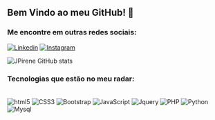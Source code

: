 ## Bem Vindo ao meu GitHub! 👋

### Me encontre em outras redes sociais: 
[![Linkedin](https://img.shields.io/badge/LinkedIn-0077B5?style=for-the-badge&logo=linkedin&logoColor=white)](https://www.linkedin.com/in/jonataspirene/) 
[![Instagram](https://img.shields.io/badge/Instagram-E4405F?style=for-the-badge&logo=instagram&logoColor=white)](https://www.instagram.com/jonataspirene/)

![JPirene GitHub stats](https://github-readme-stats.vercel.app/api?username=jpirene&show_icons=true&theme=dark)

### Tecnologias que estão no meu radar: 

<div style="display: inlene_block">
<br />
<img align="center" alt="html5" src="https://img.shields.io/badge/HTML5-E34F26?style=for-the-badge&logo=html5&logoColor=white"/>
<img align="center" alt="CSS3" src="https://img.shields.io/badge/CSS3-1572B6?style=for-the-badge&logo=css3&logoColor=white"/>
<img align="center" alt="Bootstrap" src="https://img.shields.io/badge/Bootstrap-563D7C?style=for-the-badge&logo=bootstrap&logoColor=white"/>
<img align="center" alt="JavaScript" src="https://img.shields.io/badge/JavaScript-F7DF1E?style=for-the-badge&logo=javascript&logoColor=black"/>
<img align="center" alt="Jquery" src="https://img.shields.io/badge/jQuery-0769AD?style=for-the-badge&logo=jquery&logoColor=white"/>
<img align="center" alt="PHP" src="https://img.shields.io/badge/PHP-777BB4?style=for-the-badge&logo=php&logoColor=white"/>
<img align="center" alt="Python" src="https://img.shields.io/badge/Python-14354C?style=for-the-badge&logo=python&logoColor=white"/>
<img align="center" alt="Mysql" src="https://img.shields.io/badge/MySQL-00BBB0?style=for-the-badge&logo=mysql&logoColor=white"/>
</div>
